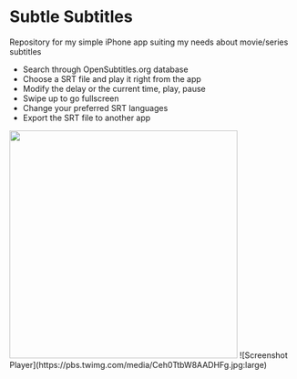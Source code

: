 # Subtle Subtitles
Repository for my simple iPhone app suiting my needs about movie/series subtitles

* Search through OpenSubtitles.org database
* Choose a SRT file and play it right from the app
* Modify the delay or the current time, play, pause
* Swipe up to go fullscreen
* Change your preferred SRT languages
* Export the SRT file to another app

<img src="https://pbs.twimg.com/media/Ceh0TjCXIAEVyBD.jpg:large" width="400" />
![Screenshot Player](https://pbs.twimg.com/media/Ceh0TtbW8AADHFg.jpg:large)
